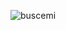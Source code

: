 
![buscemi](https://user-images.githubusercontent.com/78816489/183308058-97c529b2-7265-4634-ac3c-7a9542110b66.gif)







